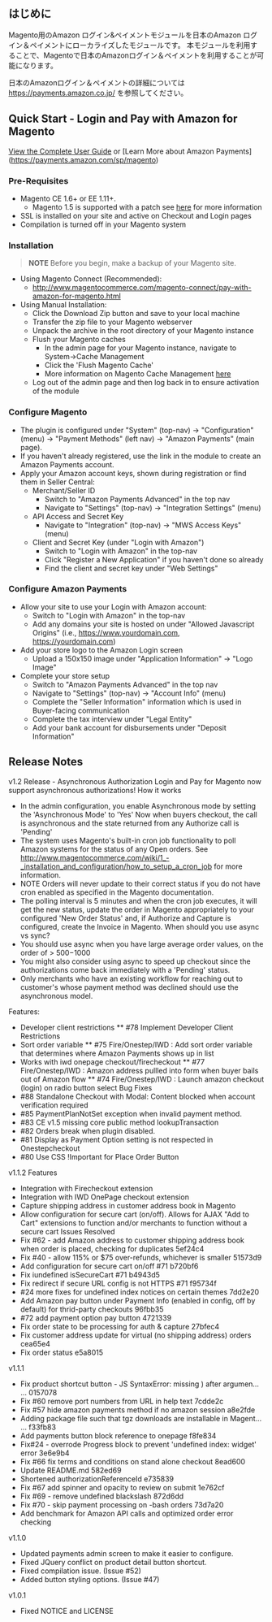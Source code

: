 ## はじめに

Magento用のAmazon ログイン&ペイメントモジュールを日本のAmazon ログイン＆ペイメントにローカライズしたモジュールです。
本モジュールを利用することで、Magentoで日本のAmazonログイン＆ペイメントを利用することが可能になります。

日本のAmazonログイン＆ペイメントの詳細については https://payments.amazon.co.jp/ を参照してください。

## Quick Start - Login and Pay with Amazon for Magento

[View the Complete User Guide](https://github.com/amzn/amazon-payments-magento-plugin/wiki)
or [Learn More about Amazon Payments] (https://payments.amazon.com/sp/magento)


### Pre-Requisites
* Magento CE 1.6+ or EE 1.11+.
    * Magento 1.5 is supported with a patch see [here](https://github.com/amzn/amazon-payments-magento-plugin/wiki/Magento-1.5-Compatibility) for more information
* SSL is installed on your site and active on Checkout and Login pages
* Compilation is turned off in your Magento system


### Installation
> **NOTE** Before you begin, make a backup of your Magento site.

* Using Magento Connect (Recommended):
    * http://www.magentocommerce.com/magento-connect/pay-with-amazon-for-magento.html
* Using Manual Installation:
    * Click the Download Zip button and save to your local machine
    * Transfer the zip file to your Magento webserver
    * Unpack the archive in the root directory of your Magento instance
    * Flush your Magento caches
        * In the admin page for your Magento instance, navigate to System->Cache Management
        * Click the 'Flush Magento Cache'
        * More information on Magento Cache Management [here](http://www.magentocommerce.com/knowledge-base/entry/cache-storage-management)
    * Log out of the admin page and then log back in to ensure activation of the module


### Configure Magento
* The plugin is configured under "System" (top-nav) -> "Configuration" (menu) -> "Payment Methods" (left nav) -> "Amazon Payments" (main page).
* If you haven't already registered, use the link in the module to create an Amazon Payments account.
* Apply your Amazon account keys, shown during registration or find them in Seller Central:
    * Merchant/Seller ID
       * Switch to "Amazon Payments Advanced" in the top nav
       * Navigate to "Settings" (top-nav) -> "Integration Settings" (menu)
    * API Access and Secret Key
       * Navigate to "Integration" (top-nav) -> "MWS Access Keys" (menu)
    * Client and Secret Key (under "Login with Amazon")
       * Switch to "Login with Amazon" in the top-nav
       * Click "Register a New Application" if you haven't done so already
       * Find the client and secret key under "Web Settings"


### Configure Amazon Payments
 * Allow your site to use your Login with Amazon account:
    * Switch to "Login with Amazon" in the top-nav
    * Add any domains your site is hosted on under "Allowed Javascript Origins" (i.e., https://www.yourdomain.com, https://yourdomain.com)
 * Add your store logo to the Amazon Login screen
    * Upload a 150x150 image under "Application Information" -> "Logo Image"
 * Complete your store setup
    * Switch to "Amazon Payments Advanced" in the top nav
    * Navigate to "Settings" (top-nav) -> "Account Info" (menu)
    * Complete the "Seller Information" information which is used in Buyer-facing communication
    * Complete the tax interview under "Legal Entity"
    * Add your bank account for disbursements under "Deposit Information"

## Release Notes

v1.2 Release - Asynchronous Authorization
Login and Pay for Magento now support asynchronous authorizations!
How it works
* In the admin configuration, you enable Asynchronous mode by setting the 'Asynchronous Mode' to 'Yes' Now when buyers checkout, the call is asynchronous and the state returned from any Authorize call is 'Pending'
* The system uses Magento's built-in cron job functionality to poll Amazon systems for the status of any Open orders. See http://www.magentocommerce.com/wiki/1_-_installation_and_configuration/how_to_setup_a_cron_job for more information.
* NOTE Orders will never update to their correct status if you do not have cron enabled as specified in the Magento documentation.
* The polling interval is 5 minutes and when the cron job executes, it will get the new status, update the order in Magento appropriately to your configured 'New Order Status' and, if Authorize and Capture is configured, create the Invoice in Magento.
When should you use async vs sync?
* You should use async when you have large average order values, on the order of > $500-$1000
* You might also consider using async to speed up checkout since the authorizations come back immediately with a 'Pending' status.
* Only merchants who have an existing workflow for reaching out to customer's whose payment method was declined should use the asynchronous model.

Features:
* Developer client restrictions
** #78 Implement Developer Client Restrictions
* Sort order variable
** #75 Fire/Onestep/IWD : Add sort order variable that determines where Amazon Payments shows up in list
* Works with iwd onepage checkout/firecheckout
** #77 Fire/Onestep/IWD : Amazon address pullled into form when buyer bails out of Amazon flow
** #74 Fire/Onestep/IWD : Launch amazon checkout (login) on radio button select
Bug Fixes
* #88 Standalone Checkout with Modal: Content blocked when account verification required
* #85 PaymentPlanNotSet exception when invalid payment method.
* #83 CE v1.5 missing core public method lookupTransaction
* #82 Orders break when plugin disabled.
* #81 Display as Payment Option setting is not respected in Onestepcheckout
* #80 Use CSS !Important for Place Order Button

v1.1.2
Features
* Integration with Firecheckout extension
* Integration with IWD OnePage checkout extension
* Capture shipping address in customer address book in Magento
* Allow configuration for secure cart (on/off). Allows for AJAX "Add to Cart" extensions to function and/or merchants to function without a secure cart
Issues Resolved
* Fix #62 - add Amazon address to customer shipping address book when order is placed, checking for duplicates 5ef24c4
* Fix #40 - allow 115% or $75 over-refunds, whichever is smaller 51573d9
* Add configuration for secure cart on/off #71 b720bf6
* Fix iundefined isSecureCart #71 b4943d5
* Fix redirect if secure URL config is not HTTPS #71 f95734f
* #24 more fixes for undefined index notices on certain themes 7dd2e20
* Add Amazon pay button under Payment Info (enabled in config, off by default) for thrid-party checkouts 96fbb35
* #72 add payment option pay button 4721339
* Fix order state to be processing for auth & capture 27bfec4
* Fix customer address update for virtual (no shipping address) orders cea65e4
* Fix order status e5a8015

v1.1.1
* Fix product shortcut button - JS SyntaxError: missing ) after argumen… … 0157078
* Fix #60 remove port numbers from URL in help text 7cdde2c
* Fix #57 hide amazon payments method if no amazon session a8e2fde
* Adding package file such that tgz downloads are installable in Magent… … f33fb83
* Add payments button block reference to onepage f8fe834
* Fix#24 - overrode Progress block to prevent 'undefined index: widget' error 3e6e9b4
* Fix #66 fix terms and conditions on stand alone checkout 8ead600
* Update README.md 582ed69
* Shortened authorizationReferenceId e735839
* Fix #67 add spinner and opacity to review on submit 1e762cf
* Fix #69 - remove undefined blackslash 872d6dd
* Fix #70 - skip payment processing on -bash orders 73d7a20
* Add benchmark for Amazon API calls and optimized order error checking

v1.1.0
* Updated payments admin screen to make it easier to configure.
* Fixed JQuery conflict on product detail button shortcut.
* Fixed compilation issue. (Issue #52)
* Added button styling options. (Issue #47)

v1.0.1
* Fixed NOTICE and LICENSE
